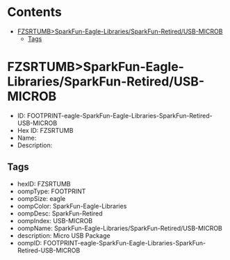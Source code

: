 



Contents
========

* [FZSRTUMB>SparkFun-Eagle-Libraries/SparkFun-Retired/USB-MICROB](#fzsrtumbsparkfun-eagle-librariessparkfun-retiredusb-microb)
	* [Tags](#tags)

# FZSRTUMB>SparkFun-Eagle-Libraries/SparkFun-Retired/USB-MICROB

- ID: FOOTPRINT-eagle-SparkFun-Eagle-Libraries-SparkFun-Retired-USB-MICROB
- Hex ID: FZSRTUMB
- Name: 
- Description: 

## Tags

- hexID: FZSRTUMB
- oompType: FOOTPRINT
- oompSize: eagle
- oompColor: SparkFun-Eagle-Libraries
- oompDesc: SparkFun-Retired
- oompIndex: USB-MICROB
- oompName: SparkFun-Eagle-Libraries/SparkFun-Retired/USB-MICROB
- description: Micro USB Package
- oompID: FOOTPRINT-eagle-SparkFun-Eagle-Libraries-SparkFun-Retired-USB-MICROB
